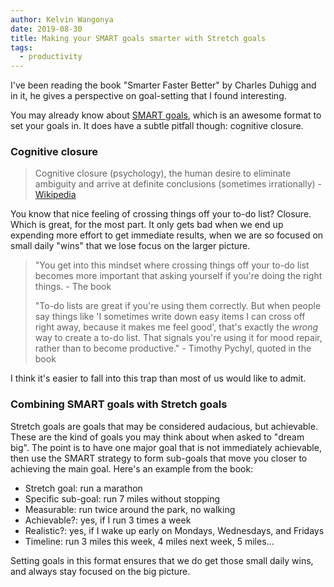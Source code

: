 ```yaml
---
author: Kelvin Wangonya
date: 2019-08-30
title: Making your SMART goals smarter with Stretch goals
tags:
  - productivity
---
```


I\'ve been reading the book \"Smarter Faster Better\" by Charles Duhigg
and in it, he gives a perspective on goal-setting that I found
interesting.

You may already know about [SMART
goals](https://www.mindtools.com/pages/article/smart-goals.htm), which
is an awesome format to set your goals in. It does have a subtle pitfall
though: cognitive closure.

### Cognitive closure

> Cognitive closure (psychology), the human desire to eliminate
> ambiguity and arrive at definite conclusions (sometimes
> irrationally) -
> [Wikipedia](https://en.wikipedia.org/wiki/Cognitive_closure)

You know that nice feeling of crossing things off your to-do list?
Closure. Which is great, for the most part. It only gets bad when we end
up expending more effort to get immediate results, when we are so
focused on small daily \"wins\" that we lose focus on the larger
picture.

> "You get into this mindset where crossing things off your to-do list
> becomes more important that asking yourself if you\'re doing the right
> things. - The book
>
> \"To-do lists are great if you\'re using them correctly. But when
> people say things like \'I sometimes write down easy items I can cross
> off right away, because it makes me feel good\', that\'s exactly the
> _wrong_ way to create a to-do list. That signals you\'re using it for
> mood repair, rather than to become productive.\" - Timothy Pychyl,
> quoted in the book

I think it\'s easier to fall into this trap than most of us would like
to admit.

### Combining SMART goals with Stretch goals

Stretch goals are goals that may be considered audacious, but
achievable. These are the kind of goals you may think about when asked
to \"dream big\". The point is to have one major goal that is not
immediately achievable, then use the SMART strategy to form sub-goals
that move you closer to achieving the main goal. Here\'s an example from
the book:

- Stretch goal: run a marathon
- Specific sub-goal: run 7 miles without stopping
- Measurable: run twice around the park, no walking
- Achievable?: yes, if I run 3 times a week
- Realistic?: yes, if I wake up early on Mondays, Wednesdays, and
  Fridays
- Timeline: run 3 miles this week, 4 miles next week, 5 miles...

Setting goals in this format ensures that we do get those small daily
wins, and always stay focused on the big picture.
